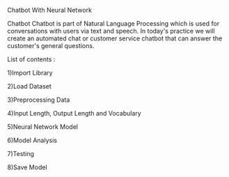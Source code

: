 Chatbot With Neural Network

Chatbot Chatbot is part of Natural Language Processing which is used for conversations with users via text and speech. In today's practice we will create an automated chat or customer service chatbot that can answer the customer's general questions.

List of contents :

1)Import Library

2)Load Dataset

3)Preprocessing Data

4)Input Length, Output Length and Vocabulary


5)Neural Network Model

6)Model Analysis

7)Testing

8)Save Model
